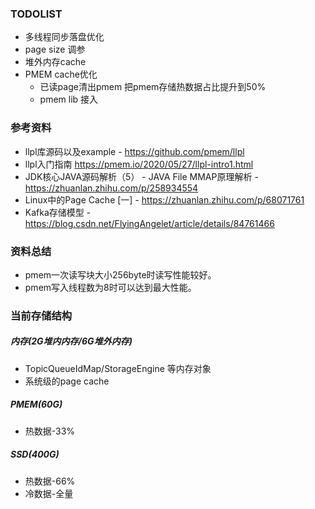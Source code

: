 ### TODOLIST
* 多线程同步落盘优化
* page size 调参
* 堆外内存cache
* PMEM cache优化
	* 已读page清出pmem 把pmem存储热数据占比提升到50%
	* pmem lib 接入

### 参考资料
* llpl库源码以及example - https://github.com/pmem/llpl
* llpl入门指南 https://pmem.io/2020/05/27/llpl-intro1.html
* JDK核心JAVA源码解析（5） - JAVA File MMAP原理解析 - https://zhuanlan.zhihu.com/p/258934554
* Linux中的Page Cache [一] - https://zhuanlan.zhihu.com/p/68071761
* Kafka存储模型 - https://blog.csdn.net/FlyingAngelet/article/details/84761466

### 资料总结

* pmem一次读写块大小256byte时读写性能较好。
* pmem写入线程数为8时可以达到最大性能。

### 当前存储结构

##### 内存(2G堆内内存/6G堆外内存)
* TopicQueueIdMap/StorageEngine 等内存对象
* 系统级的page cache
##### PMEM(60G)
* 热数据-33%
##### SSD(400G)
* 热数据-66%
* 冷数据-全量
